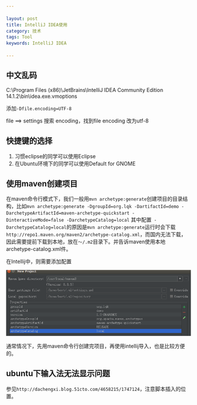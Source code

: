 ```yaml
---

layout: post
title: IntelliJ IDEA使用
category: 技术
tags: Tool
keywords: IntelliJ IDEA

---
```


## 中文乱码

C:\Program Files (x86)\JetBrains\IntelliJ IDEA Community Edition 14.1.2\bin\idea.exe.vmoptions

添加`-Dfile.encoding=UTF-8`

file ==> settings 搜索 encoding，找到file encoding 改为utf-8


## 快捷键的选择

1. 习惯eclipse的同学可以使用Eclipse
2. 在Ubuntu环境下的同学可以使用Default for GNOME

## 使用maven创建项目

在maven命令行模式下，我们一般用`mvn archetype:generate`创建项目的目录结构，比如`mvn archetype:generate -DgroupId=org.lqk -DartifactId=demo -DarchetypeArtifactId=maven-archetype-quickstart -DinteractiveMode=false -DarchetypeCatalog=local`
其中配置` -DarchetypeCatalog=local`的原因是`mvn archetype:generate`运行时会下载`http://repo1.maven.org/maven2/archetype-catalog.xml`，而国内无法下载，因此需要提前下载到本地，放在`～/.m2`目录下。并告诉maven使用本地archetype-catalog.xml件。

在Intellij中，则需要添加配置

![Alt text](/public/upload/tool/intellij_maven.png) 

通常情况下，先用maven命令行创建完项目，再使用intellij导入，也是比较方便的。

## ubuntu下输入法无法显示问题

参见`http://dachengxi.blog.51cto.com/4658215/1747124`，注意脚本插入的位置。